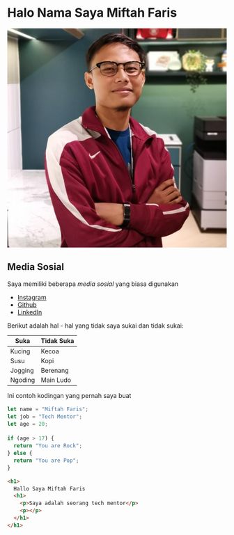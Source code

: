 # Halo Nama Saya **Miftah Faris**

![Profile](./images/profile.jpeg)

## Media Sosial

Saya memiliki beberapa _media sosial_ yang biasa digunakan

- [Instagram](https://www.instagram.com/miftahmfaris/)
- [Github](https://github.com/miftahmfaris)
- [LinkedIn](https://www.linkedin.com/in/miftah-faris-8072ba115/)

Berikut adalah hal - hal yang tidak saya sukai dan tidak sukai:

| Suka    | Tidak Suka |
| ------- | ---------- |
| Kucing  | Kecoa      |
| Susu    | Kopi       |
| Jogging | Berenang   |
| Ngoding | Main Ludo  |

Ini contoh kodingan yang pernah saya buat

```js
let name = "Miftah Faris";
let job = "Tech Mentor";
let age = 20;

if (age > 17) {
  return "You are Rock";
} else {
  return "You are Pop";
}
```

```html
<h1>
  Hallo Saya Miftah Faris
  <h1>
    <p>Saya adalah seorang tech mentor</p>
    <p></p>
  </h1>
</h1>
```
